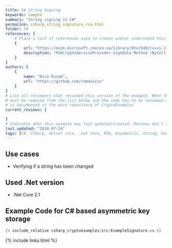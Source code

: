 ```yaml
---
title: C# String Signing
keywords: sample
summary: "String signing in C#"
permalink: csharp_string_signature_rsa.html
folder: C#
references: [
    # Place a list of references used to create and/or understand this example.
    {
        url: "https://msdn.microsoft.com/en-us/library/9tsc5d0z(v=vs.110).aspx",
        description: "RSACryptoServiceProvider.SignData Method (Byte[], Object)"
    }
]
authors: [
    {        
        name: "Nico Rusam",
        url: "https://github.com/romanicus"
    }
]
# List all reviewers that reviewed this version of the example. When the example is updated all old reviews
# must be removed from the list below and the code has to be reviewed again. The complete review process
# is documented in the main repository of CryptoExamples
current_reviews: [

]
# Indicates when this example was last updated/created. Reviews don't change this.
last_updated: "2018-07-24"
tags: [C#, CSharp, dotnet core, .net core, RSA, Asymmetric, String, hash, SHA, SHA1]
---
```


## Use cases

- Verifying if a string has been changed

## Used .Net version

- .Net Core 2.1

## Example Code for C# based asymmetric key storage

```csharp
{% include_relative csharp_cryptoexamples/src/ExampleSignature.cs %}
```

{% include links.html %}
